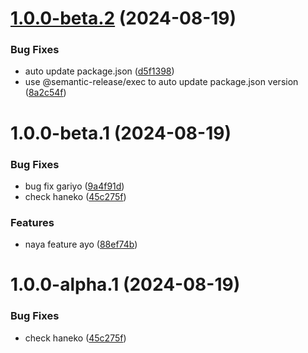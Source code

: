 # [1.0.0-beta.2](https://github.com/ramankarki/learn-git-nginx/compare/v1.0.0-beta.1...v1.0.0-beta.2) (2024-08-19)


### Bug Fixes

* auto update package.json ([d5f1398](https://github.com/ramankarki/learn-git-nginx/commit/d5f13983e8dcb7e33b7ee6934f80f2c3067c1f56))
* use @semantic-release/exec to auto update package.json version ([8a2c54f](https://github.com/ramankarki/learn-git-nginx/commit/8a2c54fb09a5d453c6755630c7dc601ca7918018))

# 1.0.0-beta.1 (2024-08-19)

### Bug Fixes

- bug fix gariyo ([9a4f91d](https://github.com/ramankarki/learn-git-nginx/commit/9a4f91dff8aecdfe527761475dc13c71c390af44))
- check haneko ([45c275f](https://github.com/ramankarki/learn-git-nginx/commit/45c275f17fb8fea6afa90d1d7081548774ec294f))

### Features

- naya feature ayo ([88ef74b](https://github.com/ramankarki/learn-git-nginx/commit/88ef74bd01a52d0aeb4648ab1b9c9854042f6eac))

# 1.0.0-alpha.1 (2024-08-19)

### Bug Fixes

- check haneko ([45c275f](https://github.com/ramankarki/learn-git-nginx/commit/45c275f17fb8fea6afa90d1d7081548774ec294f))
